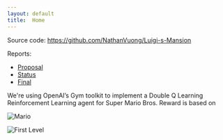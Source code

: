 ```yaml
---
layout: default
title:  Home
---
```


Source code: https://github.com/NathanVuong/Luigi-s-Mansion

Reports:

- [Proposal](proposal.html)
- [Status](status.html)
- [Final](final.html)

We're using OpenAI’s Gym toolkit to implement a Double Q Learning Reinforcement Learning agent for Super Mario Bros.
Reward is based on 

![Mario](https://pypi-camo.freetls.fastly.net/198f06f6c66355bf8b78cae634e8155028948538/68747470733a2f2f757365722d696d616765732e67697468756275736572636f6e74656e742e636f6d2f323138343436392f34303934393631332d37353432373333612d363833342d313165382d383935622d6365316363336166396462622e676966)

![First Level](https://pypi-camo.freetls.fastly.net/c4717c633d3823dda390ebc21bac34b18e7c22c3/68747470733a2f2f757365722d696d616765732e67697468756275736572636f6e74656e742e636f6d2f323138343436392f34303934383832302d33643135653563322d363833302d313165382d383164342d6563666166666565306131342e706e67)